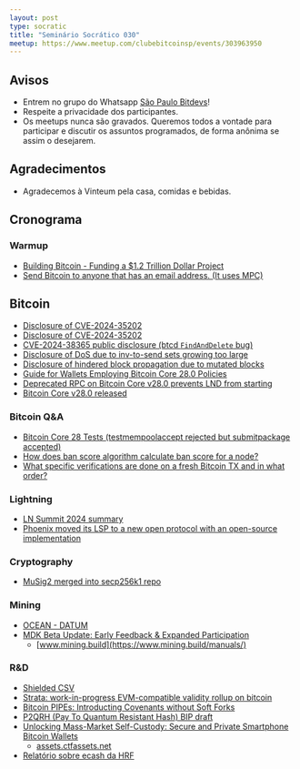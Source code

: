 ```yaml
---
layout: post
type: socratic
title: "Seminário Socrático 030"
meetup: https://www.meetup.com/clubebitcoinsp/events/303963950
---
```


## Avisos

- Entrem no grupo do Whatsapp [São Paulo Bitdevs](https://chat.whatsapp.com/HiaPqjmUqER5djFPR1Yl3T)!
- Respeite a privacidade dos participantes.
- Os meetups nunca são gravados. Queremos todos a vontade para participar e discutir os assuntos programados, de forma anônima se assim o desejarem.

## Agradecimentos

- Agradecemos à Vinteum pela casa, comidas e bebidas.

## Cronograma

### Warmup

* [Building Bitcoin - Funding a $1.2 Trillion Dollar Project](http://1a1z.com/fund.html)
* [Send Bitcoin to anyone that has an email address. (It uses MPC)](https://emailbtc.net/)

## Bitcoin

* [Disclosure of CVE-2024-35202](https://bitcoincore.org/en/2024/10/08/disclose-blocktxn-crash/)
* [Disclosure of CVE-2024-35202](https://bitcoincore.org/en/2024/10/08/disclose-blocktxn-crash/)
* [CVE-2024-38365 public disclosure (btcd `FindAndDelete` bug)](https://delvingbitcoin.org/t/cve-2024-38365-public-disclosure-btcd-findanddelete-bug/1184?u=antoinep)
* [Disclosure of DoS due to inv-to-send sets growing too large](https://bitcoincore.org/en/2024/10/08/disclose-large-inv-to-send)
* [Disclosure of hindered block propagation due to mutated blocks](https://bitcoincore.org/en/2024/10/08/disclose-mutated-blocks-hindering-propagation)
* [Guide for Wallets Employing Bitcoin Core 28.0 Policies](https://bitcoinops.org/en/bitcoin-core-28-wallet-integration-guide/)
* [Deprecated RPC on Bitcoin Core v28.0 prevents LND from starting](https://x.com/roasbeef/status/1842956355516223824)
* [Bitcoin Core v28.0 released](https://github.com/bitcoin/bitcoin/releases/tag/v28.0)

### Bitcoin Q&A

* [Bitcoin Core 28 Tests (testmempoolaccept rejected but submitpackage accepted)](https://bitcoin.stackexchange.com/questions/124269/bitcoin-core-28-tests-testmempoolaccept-rejected-but-submitpackage-accepted)
* [How does ban score algorithm calculate ban score for a node?](https://bitcoin.stackexchange.com/questions/117227/how-does-ban-score-algorithm-calculate-ban-score-for-a-node)
* [What specific verifications are done on a fresh Bitcoin TX and in what order?](https://bitcoin.stackexchange.com/questions/124221/what-specific-verifications-are-done-on-a-fresh-bitcoin-tx-and-in-what-order)

### Lightning

* [LN Summit 2024 summary](https://delvingbitcoin.org/t/ln-summit-2024-notes-summary-commentary/1198)
* [Phoenix moved its LSP to a new open protocol with an open-source implementation](https://x.com/PhoenixWallet/status/1844377194489053555)

### Cryptography

* [MuSig2 merged into secp256k1 repo](https://github.com/bitcoin-core/secp256k1/pull/1479)

### Mining

* [OCEAN - DATUM](https://ocean.xyz/docs/datum)
* [MDK Beta Update: Early Feedback & Expanded Participation](https://www.mining.build/blog/mdk-beta-update/)
    - [www.mining.build](https://www.mining.build/manuals/)

### R&D

* [Shielded CSV](https://mailing-list.bitcoindevs.xyz/bitcoindev/b0afc5f2-4dcc-469d-b952-03eeac6e7d1b@gmail.com/)
* [Strata: work-in-progress EVM-compatible validity rollup on bitcoin](https://x.com/Strata_BTC/status/1841140951315857437)
* [Bitcoin PIPEs: Introducting Covenants without Soft Forks](https://www.allocin.it/uploads/placeholder-bitcoin.pdf)
* [P2QRH (Pay To Quantum Resistant Hash) BIP draft](https://github.com/bitcoin/bips/pull/1670)
* [Unlocking Mass-Market Self-Custody: Secure and Private Smartphone Bitcoin Wallets](https://bitkey.build/unlocking-mass-market-self-custody-3/)
    - [assets.ctfassets.net](https://assets.ctfassets.net/mtmp6hzjjvnd/6Qjcs8zgMiyffC0Uk8cx4V/6d1553946b50b132209518be8ff3026f/Unlocking_Mass_Market_Self_Custody_-10-24-.pdf?ref=bitkey.build)
* [Relatório sobre ecash da HRF]([https://mailchi.mp/hrf.org/hrfs-weekly-financial-freedom-report-9100630?e=[UNIQID]](https://mailchi.mp/hrf.org/hrfs-weekly-financial-freedom-report-9100630?e=%5BUNIQID%5D))
